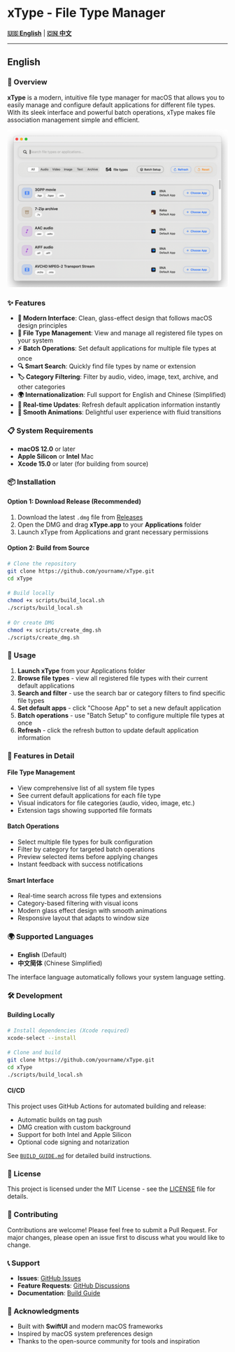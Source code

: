 # xType - File Type Manager

<!-- Language Switch -->
[**🇺🇸 English**](#english) | [**🇨🇳 中文**](#中文)

---

## English

<div id="english"></div>

### 🎯 Overview

**xType** is a modern, intuitive file type manager for macOS that allows you to easily manage and configure default applications for different file types. With its sleek interface and powerful batch operations, xType makes file association management simple and efficient.

![app](app.png)

### ✨ Features

- **🎨 Modern Interface**: Clean, glass-effect design that follows macOS design principles
- **📁 File Type Management**: View and manage all registered file types on your system
- **⚡ Batch Operations**: Set default applications for multiple file types at once
- **🔍 Smart Search**: Quickly find file types by name or extension
- **🏷️ Category Filtering**: Filter by audio, video, image, text, archive, and other categories
- **🌍 Internationalization**: Full support for English and Chinese (Simplified)
- **🔄 Real-time Updates**: Refresh default application information instantly
- **💫 Smooth Animations**: Delightful user experience with fluid transitions

### 📋 System Requirements

- **macOS 12.0** or later
- **Apple Silicon** or **Intel** Mac
- **Xcode 15.0** or later (for building from source)

### 📦 Installation

#### Option 1: Download Release (Recommended)
1. Download the latest `.dmg` file from [Releases](https://github.com/yourname/xType/releases)
2. Open the DMG and drag **xType.app** to your **Applications** folder
3. Launch xType from Applications and grant necessary permissions

#### Option 2: Build from Source
```bash
# Clone the repository
git clone https://github.com/yourname/xType.git
cd xType

# Build locally
chmod +x scripts/build_local.sh
./scripts/build_local.sh

# Or create DMG
chmod +x scripts/create_dmg.sh
./scripts/create_dmg.sh
```

### 🚀 Usage

1. **Launch xType** from your Applications folder
2. **Browse file types** - view all registered file types with their current default applications
3. **Search and filter** - use the search bar or category filters to find specific file types
4. **Set default apps** - click "Choose App" to set a new default application
5. **Batch operations** - use "Batch Setup" to configure multiple file types at once
6. **Refresh** - click the refresh button to update default application information

### 🔧 Features in Detail

#### File Type Management
- View comprehensive list of all system file types
- See current default applications for each file type
- Visual indicators for file categories (audio, video, image, etc.)
- Extension tags showing supported file formats

#### Batch Operations
- Select multiple file types for bulk configuration
- Filter by category for targeted batch operations
- Preview selected items before applying changes
- Instant feedback with success notifications

#### Smart Interface
- Real-time search across file types and extensions
- Category-based filtering with visual icons
- Modern glass effect design with smooth animations
- Responsive layout that adapts to window size

### 🌍 Supported Languages

- **English** (Default)
- **中文简体** (Chinese Simplified)

The interface language automatically follows your system language setting.

### 🛠️ Development

#### Building Locally
```bash
# Install dependencies (Xcode required)
xcode-select --install

# Clone and build
git clone https://github.com/yourname/xType.git
cd xType
./scripts/build_local.sh
```

#### CI/CD
This project uses GitHub Actions for automated building and release:
- Automatic builds on tag push
- DMG creation with custom background
- Support for both Intel and Apple Silicon
- Optional code signing and notarization

See [`BUILD_GUIDE.md`](BUILD_GUIDE.md) for detailed build instructions.

### 📄 License

This project is licensed under the MIT License - see the [LICENSE](LICENSE) file for details.

### 🤝 Contributing

Contributions are welcome! Please feel free to submit a Pull Request. For major changes, please open an issue first to discuss what you would like to change.

### 📞 Support

- **Issues**: [GitHub Issues](https://github.com/yourname/xType/issues)
- **Feature Requests**: [GitHub Discussions](https://github.com/yourname/xType/discussions)
- **Documentation**: [Build Guide](BUILD_GUIDE.md)

### 🙏 Acknowledgments

- Built with **SwiftUI** and modern macOS frameworks
- Inspired by macOS system preferences design
- Thanks to the open-source community for tools and inspiration

